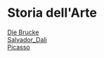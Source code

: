 # Storia dell'Arte
[Die Brucke](Die_Brucke)  
[Salvador_Dalì](Salvador_Dalì)  
[Picasso](Picasso)  

